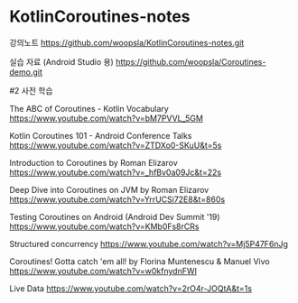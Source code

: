 # KotlinCoroutines-notes


강의노트
https://github.com/woopsla/KotlinCoroutines-notes.git

실습 자료 (Android Studio 용)
https://github.com/woopsla/Coroutines-demo.git

#2 사전 학습 

The ABC of Coroutines - Kotlin Vocabulary
 https://www.youtube.com/watch?v=bM7PVVL_5GM

Kotlin Coroutines 101 - Android Conference Talks
 https://www.youtube.com/watch?v=ZTDXo0-SKuU&t=5s

Introduction to Coroutines by Roman Elizarov
 https://www.youtube.com/watch?v=_hfBv0a09Jc&t=22s

Deep Dive into Coroutines on JVM by Roman Elizarov
 https://www.youtube.com/watch?v=YrrUCSi72E8&t=860s

Testing Coroutines on Android (Android Dev Summit '19)
 https://www.youtube.com/watch?v=KMb0Fs8rCRs

Structured concurrency
 https://www.youtube.com/watch?v=Mj5P47F6nJg

Coroutines! Gotta catch 'em all! by Florina Muntenescu & Manuel Vivo
 https://www.youtube.com/watch?v=w0kfnydnFWI

Live Data
 https://www.youtube.com/watch?v=2rO4r-JOQtA&t=1s
